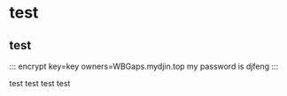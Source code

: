 # test
## test



::: encrypt key=key owners=WBGaps.mydjin.top
my password is djfeng
:::

test
test
test
test